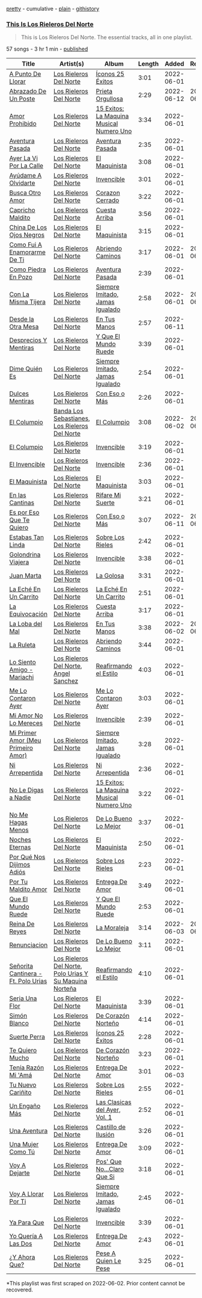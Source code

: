 [pretty](/playlists/pretty/37i9dQZF1DZ06evO31N4w8.md) - cumulative - [plain](/playlists/plain/37i9dQZF1DZ06evO31N4w8) - [githistory](https://github.githistory.xyz/mackorone/spotify-playlist-archive/blob/main/playlists/plain/37i9dQZF1DZ06evO31N4w8)

### [This Is Los Rieleros Del Norte](https://open.spotify.com/playlist/37i9dQZF1DZ06evO31N4w8)

> This is Los Rieleros Del Norte\. The essential tracks, all in one playlist.

57 songs - 3 hr 1 min - [published](https://open.spotify.com/playlist/0sYa4z4Qbp5n9iE99g3wrJ)

| Title | Artist(s) | Album | Length | Added | Removed |
|---|---|---|---|---|---|
| [A Punto De Llorar](https://open.spotify.com/track/37L9WDAl7Y81QYhkgoxJBQ) | [Los Rieleros Del Norte](https://open.spotify.com/artist/59xlizZFIFUvLC0I8iV2Jv) | [Íconos 25 Éxitos](https://open.spotify.com/album/5sGSpfHovVN7Nvj4WWvZQR) | 3:01 | 2022-06-01 |  |
| [Abrazado De Un Poste](https://open.spotify.com/track/70BFiMyeVvuTyOfcSsmQGk) | [Los Rieleros Del Norte](https://open.spotify.com/artist/59xlizZFIFUvLC0I8iV2Jv) | [Prieta Orgullosa](https://open.spotify.com/album/3ax1gPCh8V8EJcMnThK30F) | 2:29 | 2022-06-12 | 2022-06-14 |
| [Amor Prohibido](https://open.spotify.com/track/1Pdf0Ra4DMrCeOQOYigle9) | [Los Rieleros Del Norte](https://open.spotify.com/artist/59xlizZFIFUvLC0I8iV2Jv) | [15 Exitos: La Maquina Musical Numero Uno](https://open.spotify.com/album/1zROvL56Rc1Ginre3mWSgD) | 3:34 | 2022-06-01 |  |
| [Aventura Pasada](https://open.spotify.com/track/5JchHTsognfG0pbnOVOGwU) | [Los Rieleros Del Norte](https://open.spotify.com/artist/59xlizZFIFUvLC0I8iV2Jv) | [Aventura Pasada](https://open.spotify.com/album/6LIy3aEzPYRSbnqWMUeUtx) | 2:35 | 2022-06-01 |  |
| [Ayer La Vi Por La Calle](https://open.spotify.com/track/3QEtFSlIylEVy7pePLHNiE) | [Los Rieleros Del Norte](https://open.spotify.com/artist/59xlizZFIFUvLC0I8iV2Jv) | [El Maquinista](https://open.spotify.com/album/69lJRuexU5t09latWCcR2L) | 3:08 | 2022-06-01 |  |
| [Ayúdame A Olvidarte](https://open.spotify.com/track/694ISCxj0nirQhsAn830hu) | [Los Rieleros Del Norte](https://open.spotify.com/artist/59xlizZFIFUvLC0I8iV2Jv) | [Invencible](https://open.spotify.com/album/09bVCvqV5G7r8DIEls8zjB) | 3:01 | 2022-06-01 |  |
| [Busca Otro Amor](https://open.spotify.com/track/4m95i8gZfz5uUtxcDghKzj) | [Los Rieleros Del Norte](https://open.spotify.com/artist/59xlizZFIFUvLC0I8iV2Jv) | [Corazon Cerrado](https://open.spotify.com/album/1h8QkUflLLufMQUmZevdTI) | 3:22 | 2022-06-01 |  |
| [Capricho Maldito](https://open.spotify.com/track/1ErAOXMy6zdRam3O2WLsXj) | [Los Rieleros Del Norte](https://open.spotify.com/artist/59xlizZFIFUvLC0I8iV2Jv) | [Cuesta Arriba](https://open.spotify.com/album/2aALr2tgoycC3tyhWciLHi) | 3:56 | 2022-06-01 |  |
| [China De Los Ojos Negros](https://open.spotify.com/track/1Gn4Bzv6eHrSC87MGTkUmz) | [Los Rieleros Del Norte](https://open.spotify.com/artist/59xlizZFIFUvLC0I8iV2Jv) | [El Maquinista](https://open.spotify.com/album/69lJRuexU5t09latWCcR2L) | 3:15 | 2022-06-01 |  |
| [Como Fui A Enamorarme De Ti](https://open.spotify.com/track/1QaQ3sUbTOkPXWKfeMJjcj) | [Los Rieleros Del Norte](https://open.spotify.com/artist/59xlizZFIFUvLC0I8iV2Jv) | [Abriendo Caminos](https://open.spotify.com/album/6qL1ZOQEqMLdfo83yQoKKo) | 3:17 | 2022-06-01 | 2022-06-17 |
| [Como Piedra En Pozo](https://open.spotify.com/track/1AIN8gEZXRwTJ30YYZsGjo) | [Los Rieleros Del Norte](https://open.spotify.com/artist/59xlizZFIFUvLC0I8iV2Jv) | [Aventura Pasada](https://open.spotify.com/album/6LIy3aEzPYRSbnqWMUeUtx) | 2:39 | 2022-06-01 |  |
| [Con La Misma Tijera](https://open.spotify.com/track/4r9o9yr3h8HvjpTSlygKdm) | [Los Rieleros Del Norte](https://open.spotify.com/artist/59xlizZFIFUvLC0I8iV2Jv) | [Siempre Imitado, Jamas Igualado](https://open.spotify.com/album/35f4w9AcjnUdfJ174fgOz5) | 2:58 | 2022-06-01 | 2022-06-09 |
| [Desde la Otra Mesa](https://open.spotify.com/track/69Bh0aSF1LS2C7c0OyCKiI) | [Los Rieleros Del Norte](https://open.spotify.com/artist/59xlizZFIFUvLC0I8iV2Jv) | [En Tus Manos](https://open.spotify.com/album/4kN3maXuYFvA8aQKIS4GyD) | 2:57 | 2022-06-11 |  |
| [Desprecios Y Mentiras](https://open.spotify.com/track/2WXZzMxOFESxUETXSgPpoM) | [Los Rieleros Del Norte](https://open.spotify.com/artist/59xlizZFIFUvLC0I8iV2Jv) | [Y Que El Mundo Ruede](https://open.spotify.com/album/0a6QxPGQLz7vpc0NSWtwK0) | 3:39 | 2022-06-01 |  |
| [Dime Quién Es](https://open.spotify.com/track/3Gx0D7Qs5oJO5jaA6Rs9lp) | [Los Rieleros Del Norte](https://open.spotify.com/artist/59xlizZFIFUvLC0I8iV2Jv) | [Siempre Imitado, Jamas Igualado](https://open.spotify.com/album/35f4w9AcjnUdfJ174fgOz5) | 2:54 | 2022-06-01 |  |
| [Dulces Mentiras](https://open.spotify.com/track/1s90RxawZmkzRvL17uQbYP) | [Los Rieleros Del Norte](https://open.spotify.com/artist/59xlizZFIFUvLC0I8iV2Jv) | [Con Eso o Más](https://open.spotify.com/album/4k5tdo6nMpeMxS6SzOzjA3) | 2:26 | 2022-06-01 |  |
| [El Columpio](https://open.spotify.com/track/6W4HG5QGnDy4NYbveYjtKt) | [Banda Los Sebastianes](https://open.spotify.com/artist/0HgICyWHmS6rnl8xWEd0x6), [Los Rieleros Del Norte](https://open.spotify.com/artist/59xlizZFIFUvLC0I8iV2Jv) | [El Columpio](https://open.spotify.com/album/2pLsmL7AGtNvyw839IYVfc) | 3:08 | 2022-06-02 | 2022-06-04 |
| [El Columpio](https://open.spotify.com/track/2OFmcOC5m9iAvt4kcdXBSz) | [Los Rieleros Del Norte](https://open.spotify.com/artist/59xlizZFIFUvLC0I8iV2Jv) | [Invencible](https://open.spotify.com/album/09bVCvqV5G7r8DIEls8zjB) | 3:19 | 2022-06-01 |  |
| [El Invencible](https://open.spotify.com/track/43lAvFigqX6LF678oVPCBN) | [Los Rieleros Del Norte](https://open.spotify.com/artist/59xlizZFIFUvLC0I8iV2Jv) | [Invencible](https://open.spotify.com/album/09bVCvqV5G7r8DIEls8zjB) | 2:36 | 2022-06-01 |  |
| [El Maquinista](https://open.spotify.com/track/3mcYBTMWzLUn9E1sYPDuxk) | [Los Rieleros Del Norte](https://open.spotify.com/artist/59xlizZFIFUvLC0I8iV2Jv) | [El Maquinista](https://open.spotify.com/album/69lJRuexU5t09latWCcR2L) | 3:03 | 2022-06-01 |  |
| [En las Cantinas](https://open.spotify.com/track/0zHz9rDKzeaKNIw9CI5PjA) | [Los Rieleros Del Norte](https://open.spotify.com/artist/59xlizZFIFUvLC0I8iV2Jv) | [Rifare Mi Suerte](https://open.spotify.com/album/72Tvu1pJWr2HQ9lHYipwsf) | 3:21 | 2022-06-01 |  |
| [Es por Eso Que Te Quiero](https://open.spotify.com/track/2tbICfpEZEsBewG3hW2sCq) | [Los Rieleros Del Norte](https://open.spotify.com/artist/59xlizZFIFUvLC0I8iV2Jv) | [Con Eso o Más](https://open.spotify.com/album/4k5tdo6nMpeMxS6SzOzjA3) | 3:07 | 2022-06-11 | 2022-06-13 |
| [Estabas Tan Linda](https://open.spotify.com/track/389TrubBy5SMAcb3SK8nkj) | [Los Rieleros Del Norte](https://open.spotify.com/artist/59xlizZFIFUvLC0I8iV2Jv) | [Sobre Los Rieles](https://open.spotify.com/album/2oMobAHjCHpW7yu5UuPsRS) | 2:42 | 2022-06-01 |  |
| [Golondrina Viajera](https://open.spotify.com/track/43p1EAcsehfb4eT6oSWhJs) | [Los Rieleros Del Norte](https://open.spotify.com/artist/59xlizZFIFUvLC0I8iV2Jv) | [Invencible](https://open.spotify.com/album/09bVCvqV5G7r8DIEls8zjB) | 3:38 | 2022-06-01 |  |
| [Juan Marta](https://open.spotify.com/track/6JljTeuO2CI8J8Ou0QaUx9) | [Los Rieleros Del Norte](https://open.spotify.com/artist/59xlizZFIFUvLC0I8iV2Jv) | [La Golosa](https://open.spotify.com/album/3TjccwMpSvm064wsjxbTzT) | 3:31 | 2022-06-01 |  |
| [La Eché En Un Carrito](https://open.spotify.com/track/0fJh2z8ZrYNYPtgErkqBZ5) | [Los Rieleros Del Norte](https://open.spotify.com/artist/59xlizZFIFUvLC0I8iV2Jv) | [La Eché En Un Carrito](https://open.spotify.com/album/6WXw2GMFbJMiMKAeOoWZWi) | 2:51 | 2022-06-01 |  |
| [La Equivocación](https://open.spotify.com/track/67foWfrFF0pHYh7H0XQuBl) | [Los Rieleros Del Norte](https://open.spotify.com/artist/59xlizZFIFUvLC0I8iV2Jv) | [Cuesta Arriba](https://open.spotify.com/album/2aALr2tgoycC3tyhWciLHi) | 3:17 | 2022-06-01 |  |
| [La Loba del Mal](https://open.spotify.com/track/6y8xUOHC3g0C8ZWYeJKPOV) | [Los Rieleros Del Norte](https://open.spotify.com/artist/59xlizZFIFUvLC0I8iV2Jv) | [En Tus Manos](https://open.spotify.com/album/4kN3maXuYFvA8aQKIS4GyD) | 3:38 | 2022-06-02 | 2022-06-18 |
| [La Ruleta](https://open.spotify.com/track/3mK4Zv1oitX7LyUsKsVhwh) | [Los Rieleros Del Norte](https://open.spotify.com/artist/59xlizZFIFUvLC0I8iV2Jv) | [Abriendo Caminos](https://open.spotify.com/album/6qL1ZOQEqMLdfo83yQoKKo) | 3:44 | 2022-06-01 |  |
| [Lo Siento Amigo \- Mariachi](https://open.spotify.com/track/25lwn5YDaP9Tp80HyvJTsX) | [Los Rieleros Del Norte](https://open.spotify.com/artist/59xlizZFIFUvLC0I8iV2Jv), [Angel Sanchez](https://open.spotify.com/artist/0CjuBuzouj2pTHrHba4AyC) | [Reafirmando el Estilo](https://open.spotify.com/album/1CwNs3S5dwhVaknX8a2FAL) | 4:03 | 2022-06-01 |  |
| [Me Lo Contaron Ayer](https://open.spotify.com/track/0lWHxgeKgWiNpUHKD7Y8QW) | [Los Rieleros Del Norte](https://open.spotify.com/artist/59xlizZFIFUvLC0I8iV2Jv) | [Me Lo Contaron Ayer](https://open.spotify.com/album/6gu5C4B82H9RWekehc9qIm) | 3:03 | 2022-06-01 |  |
| [Mi Amor No Lo Mereces](https://open.spotify.com/track/0ocdFIkMTHJrGEGnph6g94) | [Los Rieleros Del Norte](https://open.spotify.com/artist/59xlizZFIFUvLC0I8iV2Jv) | [Invencible](https://open.spotify.com/album/09bVCvqV5G7r8DIEls8zjB) | 2:39 | 2022-06-01 |  |
| [Mi Primer Amor \(Meu Primeiro Amor\)](https://open.spotify.com/track/4MBykXKFPYkAmsZhe2kYDo) | [Los Rieleros Del Norte](https://open.spotify.com/artist/59xlizZFIFUvLC0I8iV2Jv) | [Siempre Imitado, Jamas Igualado](https://open.spotify.com/album/35f4w9AcjnUdfJ174fgOz5) | 3:28 | 2022-06-01 |  |
| [Ni Arrepentida](https://open.spotify.com/track/7qJ1VmcnkQI7etwyRBE5fT) | [Los Rieleros Del Norte](https://open.spotify.com/artist/59xlizZFIFUvLC0I8iV2Jv) | [Ni Arrepentida](https://open.spotify.com/album/43PsyRpPmNrE8DVSiPWmFm) | 2:36 | 2022-06-01 |  |
| [No Le Digas a Nadie](https://open.spotify.com/track/2ZWrmyPmx09XR0jPWkyrU3) | [Los Rieleros Del Norte](https://open.spotify.com/artist/59xlizZFIFUvLC0I8iV2Jv) | [15 Exitos: La Maquina Musical Numero Uno](https://open.spotify.com/album/1zROvL56Rc1Ginre3mWSgD) | 3:22 | 2022-06-01 |  |
| [No Me Hagas Menos](https://open.spotify.com/track/5CpAD6mT0lOdUkZHIqPGCq) | [Los Rieleros Del Norte](https://open.spotify.com/artist/59xlizZFIFUvLC0I8iV2Jv) | [De Lo Bueno Lo Mejor](https://open.spotify.com/album/3GpaL6ZqUdaCxaGrGYOA54) | 3:37 | 2022-06-01 |  |
| [Noches Eternas](https://open.spotify.com/track/7k11lO5JBXkkQfKBExqVGh) | [Los Rieleros Del Norte](https://open.spotify.com/artist/59xlizZFIFUvLC0I8iV2Jv) | [El Maquinista](https://open.spotify.com/album/69lJRuexU5t09latWCcR2L) | 2:50 | 2022-06-01 |  |
| [Por Qué Nos Dijimos Adiós](https://open.spotify.com/track/1U50yJZvm9My8sQHQBjSAd) | [Los Rieleros Del Norte](https://open.spotify.com/artist/59xlizZFIFUvLC0I8iV2Jv) | [Sobre Los Rieles](https://open.spotify.com/album/2oMobAHjCHpW7yu5UuPsRS) | 2:23 | 2022-06-01 |  |
| [Por Tu Maldito Amor](https://open.spotify.com/track/6gVntjxduFYV1JmT9eSjtc) | [Los Rieleros Del Norte](https://open.spotify.com/artist/59xlizZFIFUvLC0I8iV2Jv) | [Entrega De Amor](https://open.spotify.com/album/77qPYC9N8BwFgb9T6gi0F1) | 3:49 | 2022-06-01 |  |
| [Que El Mundo Ruede](https://open.spotify.com/track/2kVaYGqPCbZXSZXXwbQFTy) | [Los Rieleros Del Norte](https://open.spotify.com/artist/59xlizZFIFUvLC0I8iV2Jv) | [Y Que El Mundo Ruede](https://open.spotify.com/album/0a6QxPGQLz7vpc0NSWtwK0) | 2:53 | 2022-06-01 |  |
| [Reina De Reyes](https://open.spotify.com/track/2Ey4ALvSymgKNQTXgnITHo) | [Los Rieleros Del Norte](https://open.spotify.com/artist/59xlizZFIFUvLC0I8iV2Jv) | [La Moraleja](https://open.spotify.com/album/3l5CzjCkJqSBhvbwtrtATL) | 3:14 | 2022-06-03 | 2022-06-18 |
| [Renunciacion](https://open.spotify.com/track/2z33LxY7FyiJA6Dyl5jVby) | [Los Rieleros Del Norte](https://open.spotify.com/artist/59xlizZFIFUvLC0I8iV2Jv) | [De Lo Bueno Lo Mejor](https://open.spotify.com/album/3GpaL6ZqUdaCxaGrGYOA54) | 3:11 | 2022-06-01 |  |
| [Señorita Cantinera \- Ft\. Polo Urias](https://open.spotify.com/track/3D2v3EEjmEenJoAfJb9JOp) | [Los Rieleros Del Norte](https://open.spotify.com/artist/59xlizZFIFUvLC0I8iV2Jv), [Polo Urias Y Su Maquina Norteña](https://open.spotify.com/artist/0zM1RE17huCYfueF8Iut1Z) | [Reafirmando el Estilo](https://open.spotify.com/album/1CwNs3S5dwhVaknX8a2FAL) | 4:10 | 2022-06-01 |  |
| [Seria Una Flor](https://open.spotify.com/track/4gAEmR4qMioTuqRmKN9B3S) | [Los Rieleros Del Norte](https://open.spotify.com/artist/59xlizZFIFUvLC0I8iV2Jv) | [El Maquinista](https://open.spotify.com/album/69lJRuexU5t09latWCcR2L) | 3:39 | 2022-06-01 |  |
| [Simón Blanco](https://open.spotify.com/track/4k8tSR5P1rqtfNjGLVZqqm) | [Los Rieleros Del Norte](https://open.spotify.com/artist/59xlizZFIFUvLC0I8iV2Jv) | [De Corazón Norteño](https://open.spotify.com/album/2LrllvMkfrhnWqJHXrPsOb) | 4:14 | 2022-06-01 |  |
| [Suerte Perra](https://open.spotify.com/track/0UsKh6z2cpwvaMG8c70cYd) | [Los Rieleros Del Norte](https://open.spotify.com/artist/59xlizZFIFUvLC0I8iV2Jv) | [Íconos 25 Éxitos](https://open.spotify.com/album/5sGSpfHovVN7Nvj4WWvZQR) | 2:28 | 2022-06-01 |  |
| [Te Quiero Mucho](https://open.spotify.com/track/5G5TAfojJWd6sMmHchXdQu) | [Los Rieleros Del Norte](https://open.spotify.com/artist/59xlizZFIFUvLC0I8iV2Jv) | [De Corazón Norteño](https://open.spotify.com/album/2LrllvMkfrhnWqJHXrPsOb) | 3:23 | 2022-06-01 |  |
| [Tenía Razón Mi 'Amá](https://open.spotify.com/track/7fuPZGzcmnE6mio5Rsb9lM) | [Los Rieleros Del Norte](https://open.spotify.com/artist/59xlizZFIFUvLC0I8iV2Jv) | [Entrega De Amor](https://open.spotify.com/album/77qPYC9N8BwFgb9T6gi0F1) | 3:01 | 2022-06-03 |  |
| [Tu Nuevo Cariñito](https://open.spotify.com/track/5UCPSGLNI76qSbzPyMMyo2) | [Los Rieleros Del Norte](https://open.spotify.com/artist/59xlizZFIFUvLC0I8iV2Jv) | [Sobre Los Rieles](https://open.spotify.com/album/2oMobAHjCHpW7yu5UuPsRS) | 2:55 | 2022-06-01 |  |
| [Un Engaño Más](https://open.spotify.com/track/1wINnp6krwSRfcG8RusHc5) | [Los Rieleros Del Norte](https://open.spotify.com/artist/59xlizZFIFUvLC0I8iV2Jv) | [Las Clasicas del Ayer, Vol\. 1](https://open.spotify.com/album/6ee5FkWK30hffyM3O4UB17) | 2:52 | 2022-06-01 |  |
| [Una Aventura](https://open.spotify.com/track/0LCgPftb1BoxaAmKe8RwY8) | [Los Rieleros Del Norte](https://open.spotify.com/artist/59xlizZFIFUvLC0I8iV2Jv) | [Castillo de Ilusión](https://open.spotify.com/album/0UbMbsyZgnztk6z08mugvU) | 3:26 | 2022-06-01 |  |
| [Una Mujer Como Tú](https://open.spotify.com/track/62zSWES4N5m1tr7ovTMWf3) | [Los Rieleros Del Norte](https://open.spotify.com/artist/59xlizZFIFUvLC0I8iV2Jv) | [Entrega De Amor](https://open.spotify.com/album/77qPYC9N8BwFgb9T6gi0F1) | 3:09 | 2022-06-01 |  |
| [Voy A Dejarte](https://open.spotify.com/track/1P7iWhnMV5gY8jpxaEMNWW) | [Los Rieleros Del Norte](https://open.spotify.com/artist/59xlizZFIFUvLC0I8iV2Jv) | [Pos' Que No...Claro Que Si](https://open.spotify.com/album/5tOoa6i00CvfkkBGJSrJtP) | 3:18 | 2022-06-01 |  |
| [Voy A Llorar Por Ti](https://open.spotify.com/track/20qd1CUZCdgbOYN8vDt8Se) | [Los Rieleros Del Norte](https://open.spotify.com/artist/59xlizZFIFUvLC0I8iV2Jv) | [Siempre Imitado, Jamas Igualado](https://open.spotify.com/album/35f4w9AcjnUdfJ174fgOz5) | 2:45 | 2022-06-01 |  |
| [Ya Para Que](https://open.spotify.com/track/17jm8TyGeg2ZHMUk0L9IL7) | [Los Rieleros Del Norte](https://open.spotify.com/artist/59xlizZFIFUvLC0I8iV2Jv) | [Invencible](https://open.spotify.com/album/09bVCvqV5G7r8DIEls8zjB) | 3:39 | 2022-06-01 |  |
| [Yo Quería A Las Dos](https://open.spotify.com/track/6S8ZzM5yzxlYl2GpXodBcT) | [Los Rieleros Del Norte](https://open.spotify.com/artist/59xlizZFIFUvLC0I8iV2Jv) | [Entrega De Amor](https://open.spotify.com/album/77qPYC9N8BwFgb9T6gi0F1) | 2:43 | 2022-06-01 |  |
| [¿Y Ahora Que?](https://open.spotify.com/track/2fSzRd5DUY27pBuFSaqRSW) | [Los Rieleros Del Norte](https://open.spotify.com/artist/59xlizZFIFUvLC0I8iV2Jv) | [Pese A Quien Le Pese](https://open.spotify.com/album/1umeqNZCptQODifsdTUmOi) | 3:25 | 2022-06-01 |  |

\*This playlist was first scraped on 2022-06-02. Prior content cannot be recovered.
